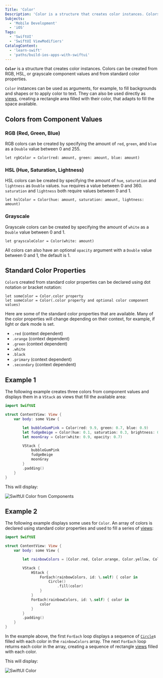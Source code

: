```yaml
---
Title: 'Color'
Description: 'Color is a structure that creates color instances. Colors can be created from  RGB, HSL, or grayscale component values and from standard color properties.'
Subjects:
  - 'Mobile Development'
  - 'iOS'
Tags:
  - 'SwiftUI'
  - 'SwiftUI ViewModifiers'
CatalogContent:
  - 'learn-swift'
  - 'paths/build-ios-apps-with-swiftui'
---
```


**`Color`** is a structure that creates color instances. Colors can be created from RGB, HSL, or grayscale component values and from standard color properties.

`Color` instances can be used as arguments, for example, to fill backgrounds and shapes or to apply color to text. They can also be used directly as [views](https://www.codecademy.com/resources/docs/swiftui/views), creating a rectangle area filled with their color, that adapts to fill the space available.

## Colors from Component Values

### RGB (Red, Green, Blue)

RGB colors can be created by specifying the amount of `red`, `green`, and `blue` as a `Double` value between 0 and 255.

```pseudo
let rgbColor = Color(red: amount, green: amount, blue: amount)
```

### HSL (Hue, Saturation, Lightness)

HSL colors can be created by specifying the amount of `hue`, `saturation` and `lightness` as `Double` values. `hue` requires a value between 0 and 360. `saturation` and `lightness` both require values between 0 and 1.

```pseudo
let hslColor = Color(hue: amount, saturation: amount, lightness: amount)
```

### Grayscale

Grayscale colors can be created by specifying the amount of `white` as a `Double` value between 0 and 1.

```pseudo
let grayscaleColor = Color(white: amount)
```

All colors can also have an optional `opacity` argument with a `Double` value between 0 and 1, the default is 1.

## Standard Color Properties

`Color`s created from standard color properties can be declared using dot notation or bracket notation:

```pseudo
let someColor = Color.color property
let someColor = Color(.color property and optional color component values)
```

Here are some of the standard color properties that are available. Many of the color properties will change depending on their context, for example, if light or dark mode is set.

- `.red` (context dependent)
- `.orange` (context dependent)
- `.green` (context dependent)
- `.white`
- `.black`
- `.primary` (context dependent)
- `.secondary` (context dependent)

## Example 1

The following example creates three colors from component values and displays them in a `VStack` as views that fill the available area:

```swift
import SwiftUI

struct ContentView: View {
    var body: some View {

        let bubbleGumPink = Color(red: 9.9, green: 0.7, blue: 0.9)
        let fudgeBeige = Color(hue: 0.1, saturation: 0.3, brightness: 0.8)
        let moonGray = Color(white: 0.9, opacity: 0.7)

        VStack {
            bubbleGumPink
            fudgeBeige
            moonGray
        }
        .padding()
    }
}
```

This will display:

![SwiftUI Color from Components](https://raw.githubusercontent.com/Codecademy/docs/main/media/swiftui-color-from-components.png)

## Example 2

The following example displays some uses for `Color`. An array of colors is declared using standard color properties and used to fill a series of [views](https://www.codecademy.com/resources/docs/swiftui/views):

```swift
import SwiftUI

struct ContentView: View {
    var body: some View {

        let rainbowColors = [Color.red, Color.orange, Color.yellow, Color.green, Color.mint, Color.teal, Color.cyan, Color.blue, Color.indigo, Color.purple, Color.brown]

        VStack {
            HStack {
                ForEach(rainbowColors, id: \.self) { color in
                    Circle()
                        .fill(color)
                }
            }
            ForEach(rainbowColors, id: \.self) { color in
                color
            }
        }
        .padding()
    }
}
```

In the example above, the first `ForEach` loop displays a sequence of [`Circle`](https://www.codecademy.com/resources/docs/swiftui/views/circle)s filled with each color in the `rainbowColors` array. The next `ForEach` loop returns each color in the array, creating a sequence of rectangle [views](https://www.codecademy.com/resources/docs/swiftui/views) filled with each color.

This will display:

![SwiftUI Color](https://raw.githubusercontent.com/Codecademy/docs/main/media/swiftui-color.png)
